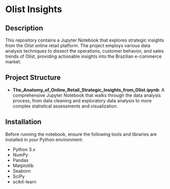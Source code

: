 # Olist Insights

## Description
This repository contains a Jupyter Notebook that explores strategic insights from the Olist online retail platform. The project employs various data analysis techniques to dissect the operations, customer behavior, and sales trends of Olist, providing actionable insights into the Brazilian e-commerce market.

## Project Structure
- **The_Anatomy_of_Online_Retail_Strategic_Insights_from_Olist.ipynb**: A comprehensive Jupyter Notebook that walks through the data analysis process, from data cleaning and exploratory data analysis to more complex statistical assessments and visualization.

## Installation
Before running the notebook, ensure the following tools and libraries are installed in your Python environment:
- Python 3.x
- NumPy
- Pandas
- Matplotlib
- Seaborn
- SciPy
- scikit-learn
